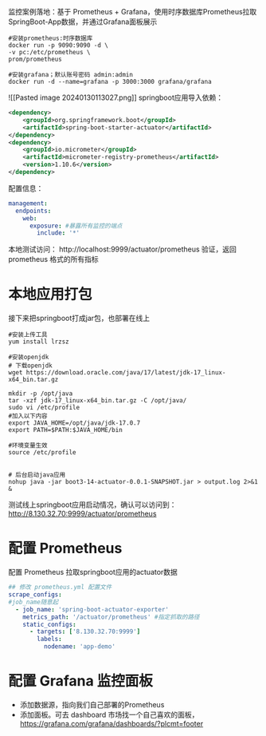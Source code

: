  监控案例落地：基于 Prometheus + Grafana，使用时序数据库Prometheus拉取SpringBoot-App数据，并通过Grafana面板展示
```shell
#安装prometheus:时序数据库
docker run -p 9090:9090 -d \
-v pc:/etc/prometheus \
prom/prometheus

#安装grafana；默认账号密码 admin:admin
docker run -d --name=grafana -p 3000:3000 grafana/grafana
```
![[Pasted image 20240130113027.png]]
springboot应用导入依赖：
```xml
<dependency>
    <groupId>org.springframework.boot</groupId>
    <artifactId>spring-boot-starter-actuator</artifactId>
</dependency>
<dependency>
    <groupId>io.micrometer</groupId>
    <artifactId>micrometer-registry-prometheus</artifactId>
    <version>1.10.6</version>
</dependency>
```
配置信息：
```yaml
management:
  endpoints:
    web:
      exposure: #暴露所有监控的端点
        include: '*'
```
本地测试访问： http://localhost:9999/actuator/prometheus 验证，返回 prometheus 格式的所有指标
# 本地应用打包
接下来把springboot打成jar包，也部署在线上
```shell
#安装上传工具
yum install lrzsz

#安装openjdk
# 下载openjdk
wget https://download.oracle.com/java/17/latest/jdk-17_linux-x64_bin.tar.gz

mkdir -p /opt/java
tar -xzf jdk-17_linux-x64_bin.tar.gz -C /opt/java/
sudo vi /etc/profile
#加入以下内容
export JAVA_HOME=/opt/java/jdk-17.0.7
export PATH=$PATH:$JAVA_HOME/bin

#环境变量生效
source /etc/profile


# 后台启动java应用
nohup java -jar boot3-14-actuator-0.0.1-SNAPSHOT.jar > output.log 2>&1 &

```
测试线上springboot应用启动情况，确认可以访问到： http://8.130.32.70:9999/actuator/prometheus
# 配置 Prometheus
配置 Prometheus 拉取springboot应用的actuator数据
```yaml
## 修改 prometheus.yml 配置文件
scrape_configs:
#job_name随意起
  - job_name: 'spring-boot-actuator-exporter'
    metrics_path: '/actuator/prometheus' #指定抓取的路径
    static_configs:
      - targets: ['8.130.32.70:9999']
        labels:
          nodename: 'app-demo'
```
# 配置 Grafana 监控面板

- 添加数据源，指向我们自己部署的Prometheus
- 添加面板。可去 dashboard 市场找一个自己喜欢的面板，https://grafana.com/grafana/dashboards/?plcmt=footer